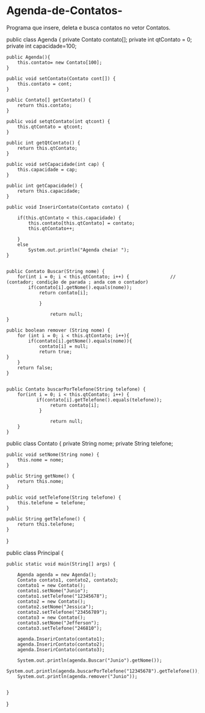 # Agenda-de-Contatos-
Programa que insere, deleta e busca contatos no vetor Contatos.

public class Agenda {
	private Contato contato[];
	private int qtContato = 0;
	private int capacidade=100;
		
	public Agenda(){
		this.contato= new Contato[100];
	}

	public void setContato(Contato cont[]) {
		this.contato = cont;
	}
	
	public Contato[] getContato() {
		return this.contato;
	}
	
	public void setqtContato(int qtcont) {
		this.qtContato = qtcont;
	}
	
	public int getQtContato() {
		return this.qtContato;
	}
	
	public void setCapacidade(int cap) {
		this.capacidade = cap;
	}

	public int getCapacidade() {
		return this.capacidade;
	}

	public void InserirContato(Contato contato) {
		
		if(this.qtContato < this.capacidade) {
			this.contato[this.qtContato] = contato;
			this.qtContato++;
			
		}
		else
			System.out.println("Agenda cheia! ");
	}
  
	
	public Contato Buscar(String nome) {
		for(int i = 0; i < this.qtContato; i++) {	            // (contador; condição de parada ; anda com o contador)
			if(contato[i].getNome().equals(nome));  	
				return contato[i];
	            	
	            }
	            
	            	return null;
	}
	
	public boolean remover (String nome) {
		for (int i = 0; i < this.qtContato; i++){
	  		if(contato[i].getNome().equals(nome)){
	  			contato[i] = null;
	  			return true;
	}
		}
		return false;
	}
	
	
	public Contato buscarPorTelefone(String telefone) {
		for(int i = 0; i < this.qtContato; i++) {	            
	           if(contato[i].getTelefone().equals(telefone));
	            	return contato[i];
	            }
	            
	            	return null;
		}
	}

  public class Contato {
	private String nome;
	private String telefone;

	
	public void setNome(String nome) {
		this.nome = nome;
	}
	
	public String getNome() {
		return this.nome;
	}
	
	public void setTelefone(String telefone) {
		this.telefone = telefone;
	}
	
	public String getTelefone() {
		return this.telefone;
	}
}



public class Principal {

	public static void main(String[] args) {
		
		Agenda agenda = new Agenda();
		Contato contato1, contato2, contato3;
		contato1 = new Contato();
		contato1.setNome("Junio");
		contato1.setTelefone("12345678");
		contato2 = new Contato();
		contato2.setNome("Jessica");
		contato2.setTelefone("23456789");
		contato3 = new Contato();
		contato3.setNome("Jefferson");
		contato3.setTelefone("246810");
		
		agenda.InserirContato(contato1);
		agenda.InserirContato(contato2);
		agenda.InserirContato(contato3);
		
		System.out.println(agenda.Buscar("Junio").getNome());
		System.out.println(agenda.buscarPorTelefone("12345678").getTelefone());
		System.out.println(agenda.remover("Junio"));
    
    
	}
	
}
